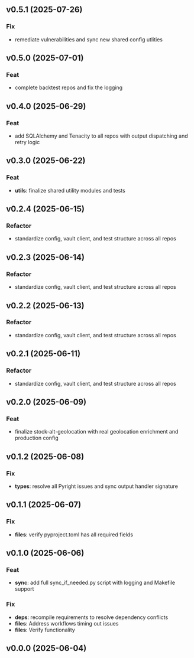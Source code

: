 ## v0.5.1 (2025-07-26)

### Fix

- remediate vulnerabilities and sync new shared config utlities

## v0.5.0 (2025-07-01)

### Feat

- complete backtest repos and fix the logging

## v0.4.0 (2025-06-29)

### Feat

- add SQLAlchemy and Tenacity to all repos with output dispatching and retry
  logic

## v0.3.0 (2025-06-22)

### Feat

- **utils**: finalize shared utility modules and tests

## v0.2.4 (2025-06-15)

### Refactor

- standardize config, vault client, and test structure across all repos

## v0.2.3 (2025-06-14)

### Refactor

- standardize config, vault client, and test structure across all repos

## v0.2.2 (2025-06-13)

### Refactor

- standardize config, vault client, and test structure across all repos

## v0.2.1 (2025-06-11)

### Refactor

- standardize config, vault client, and test structure across all repos

## v0.2.0 (2025-06-09)

### Feat

- finalize stock-alt-geolocation with real geolocation enrichment and production
  config

## v0.1.2 (2025-06-08)

### Fix

- **types**: resolve all Pyright issues and sync output handler signature

## v0.1.1 (2025-06-07)

### Fix

- **files**: verify pyproject.toml has all required fields

## v0.1.0 (2025-06-06)

### Feat

- **sync**: add full sync_if_needed.py script with logging and Makefile support

### Fix

- **deps**: recompile requirements to resolve dependency conflicts
- **files**: Address workflows timing out issues
- **files**: Verify functionality

## v0.0.0 (2025-06-04)

